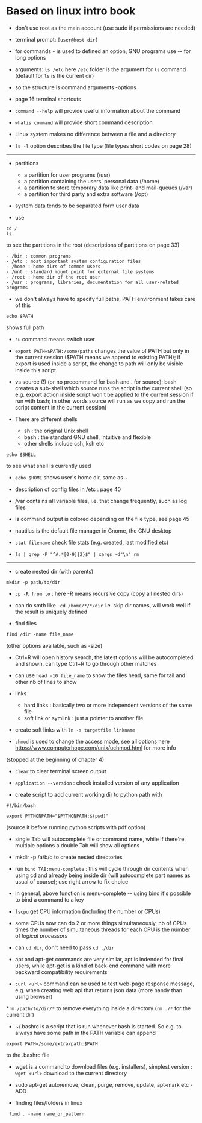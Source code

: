 # Based on linux intro book

- don't use root as the main account (use sudo if permissions are needed)

- terminal prompt: ```[user@host dir]```

- for commands - is used to defined an option, GNU programs use -- for long options

- arguments: ```ls /etc``` here ```/etc``` folder is the argument for ```ls``` command
(default for ```ls``` is the current dir)

- so the structure is 
command arguments -options

- page 16 terminal shortcuts

- ```command --help``` will provide useful information about the command

- ```whatis command``` will provide short command description

- Linux system makes no difference between a file and a directory

- ```ls -l``` option describes the file type
(file types short codes on page 28)

--------------------------------

* partitions

	- a partition for user programs (/usr)
	- a partition containing the users' personal data (/home)
	- a partition to store temporary data like print- and mail-queues (/var)
	- a partition for third party and extra software (/opt)


* system data tends to be separated form user data

* use 

```
cd /
ls
```

to see the partitions in the root (descriptions of partitions on page 33)

	- /bin : common programs
	- /etc : most important system configuration files
	- /home : home dirs of common users
	- /mnt : standard mount point for external file systems
	- /root : home dir of the root user
	- /usr : programs, libraries, documentation for all user-related programs

* we don't always have to specify full paths, PATH environment takes care of this

```
echo $PATH
```

shows full path

* ```su``` command means switch user

* ```export PATH=$PATH:/some/paths``` changes the value of PATH but only in the current session ($PATH means we append to existing PATH);
if export is used inside a script, the change to path will only be visible inside this script.

* vs source (!)  (or no precommand for bash and . for source):
bash creates a sub-shell which source runs the script in the current shell (so e.g. export action inside script won't be applied to the current session if run with bash; in other words source will run as we copy and run the script content in the current session)

* There are different shells
	- sh : the original Unix shell
	- bash : the standard GNU shell, intuitive and flexible
	- other shells include csh, ksh etc

```
echo $SHELL
```

to see what shell is currently used


* ```echo $HOME``` shows user's home dir, same as ```~```

* description of config files in /etc : page 40

* /var contains all variable files, i.e. that change frequently, such as log files

* ls command output is colored depending on the file type, see page 45

* nautilus is the default file manager in Gnome, the GNU desktop

 * ```stat filename``` check file stats (e.g. created, last modified etc)

* ```ls | grep -P "^A.*[0-9]{2}$" | xargs -d"\n" rm```
-----------------------------

* create nested dir (with parents)

```
mkdir -p path/to/dir
```

* ```cp -R from to``` : here -R means recursive copy (copy all nested dirs)

* can do smth like ``` cd /home/*/*/dir``` i.e. skip dir names, will work well if the result is uniquely defined


* find files

```
find /dir -name file_name
```
(other options available, such as -size)

* Ctrl+R will open history search, the latest options will be autocompleted and shown, can type Ctrl+R to go through other matches

* can use ```head -10 file_name``` to show the files head, same for tail and other nb of lines to show

* links
	- hard links : basically two or more independent versions of the same file 
	- soft link or symlink : just a pointer to another file

* create soft links with ```ln -s targetfile linkname```

* ```chmod``` is used to change the access mode, see all options here https://www.computerhope.com/unix/uchmod.html for more info

(stopped at the beginning of chapter 4)


* ```clear``` to clear terminal screen output

* ```application --version``` : check installed version of any application


* create script to add current working dir to python path with 
```
#!/bin/bash

export PYTHONPATH="$PYTHONPATH:$(pwd)"
```
(source it before running python scripts with pdf option)

* single Tab will autocomplete file or command name, while if there're multiple options a double Tab will show all options

* mkdir -p /a/b/c to create nested directories


* run ```bind TAB:menu-complete``` : this will cycle through dir contents when using cd and already being inside dir (will autocomplete part names as usual of course); use right arrow to fix choice

* in general, above function is menu-complete -- using bind it's possible to bind a command to a key

* ```lscpu``` get CPU information (including the number or CPUs)

* some CPUs now can do 2 or more things simultaneously, nb of CPUs times the number of simultaneous threads for each CPU is the number of *logical processors*


* can ```cd dir```, don't need to pass ```cd ./dir```

* apt and apt-get commands are very similar, apt is indended for final users, while apt-get is a kind of back-end command with more backward compatibility requirements

* ```curl <url>``` command can be used to test web-page response message, e.g. when creating web api that returns json data (more handy than using browser)


*```rm /path/to/dir/*``` to remove everything inside a directory (```rm ./*``` for the current dir)


* ~/.bashrc is a script that is run whenever bash is started. So e.g. to always have some path in the PATH variable can append
```
export PATH=/some/extra/path:$PATH
```
to the .bashrc file


* wget is a command to download files (e.g. installers), simplest version : ```wget <url>``` download to the current directory

* sudo apt-get autoremove, clean, purge, remove, update, apt-mark etc - ADD

* finding files/folders in linux
```
 find . -name name_or_pattern
 ```